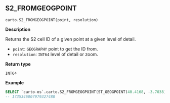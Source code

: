 ## S2_FROMGEOGPOINT

```sql:signature
carto.S2_FROMGEOGPOINT(point, resolution)
```

**Description**

Returns the S2 cell ID of a given point at a given level of detail.

* `point`: `GEOGRAPHY` point to get the ID from.
* `resolution`: `INT64` level of detail or zoom.

**Return type**

`INT64`

**Example**

```sql
SELECT `carto-os`.carto.S2_FROMGEOGPOINT(ST_GEOGPOINT(40.4168, -3.7038), 8);
-- 1735346007979327488
```
